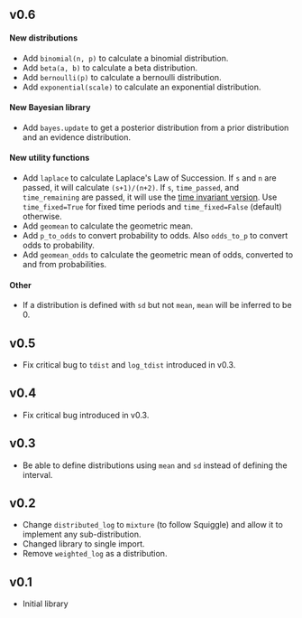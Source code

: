 ## v0.6

#### New distributions

* Add `binomial(n, p)` to calculate a binomial distribution.
* Add `beta(a, b)` to calculate a beta distribution.
* Add `bernoulli(p)` to calculate a bernoulli distribution.
* Add `exponential(scale)` to calculate an exponential distribution.

#### New Bayesian library

* Add `bayes.update` to get a posterior distribution from a prior distribution and an evidence distribution.

#### New utility functions

* Add `laplace` to calculate Laplace's Law of Succession. If `s` and `n` are passed, it will calculate `(s+1)/(n+2)`. If `s`, `time_passed`, and `time_remaining` are passed, it will use the [time invariant version](https://www.lesswrong.com/posts/wE7SK8w8AixqknArs/a-time-invariant-version-of-laplace-s-rule). Use `time_fixed=True` for fixed time periods and `time_fixed=False` (default) otherwise.
* Add `geomean` to calculate the geometric mean.
* Add `p_to_odds` to convert probability to odds. Also `odds_to_p` to convert odds to probability.
* Add `geomean_odds` to calculate the geometric mean of odds, converted to and from probabilities.

#### Other

* If a distribution is defined with `sd` but not `mean`, `mean` will be inferred to be 0.

## v0.5

* Fix critical bug to `tdist` and `log_tdist` introduced in v0.3.

## v0.4

* Fix critical bug introduced in v0.3.

## v0.3

* Be able to define distributions using `mean` and `sd` instead of defining the interval.

## v0.2

* Change `distributed_log` to `mixture` (to follow Squiggle) and allow it to implement any sub-distribution.
* Changed library to single import.
* Remove `weighted_log` as a distribution.


## v0.1

* Initial library
